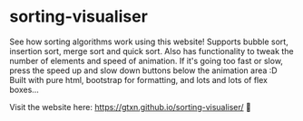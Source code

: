# sorting-visualiser
See how sorting algorithms work using this website! Supports bubble sort, insertion sort, merge sort and quick sort. Also has functionality to tweak the number of elements and speed of animation. If it's going too fast or slow, press the speed up and slow down buttons below the animation area :D Built with pure html, bootstrap for formatting, and lots and lots of flex boxes...

Visit the website here: https://gtxn.github.io/sorting-visualiser/ 🥳
 
